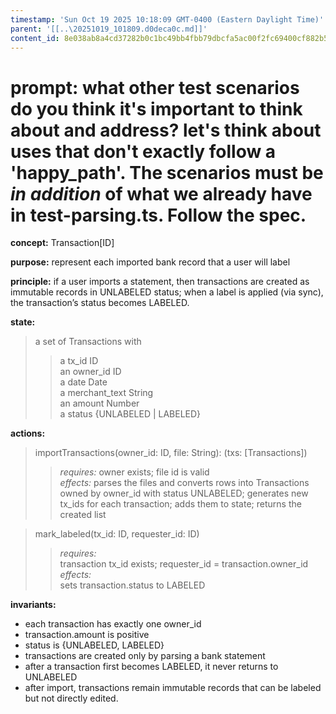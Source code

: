 ```yaml
---
timestamp: 'Sun Oct 19 2025 10:18:09 GMT-0400 (Eastern Daylight Time)'
parent: '[[..\20251019_101809.d0deca0c.md]]'
content_id: 8e038ab8a4cd37282b0c1bc49bb4fbb79dbcfa5ac00f2fc69400cf882b5bd7db
---
```


# prompt: what other test scenarios do you think it's important to think about and address? let's think about uses that don't exactly follow a 'happy\_path'. The scenarios must be *in addition* of what we already have in test-parsing.ts. Follow the spec.

**concept:** Transaction\[ID]

**purpose:** represent each imported bank record that a user will label

**principle:** if a user imports a statement, then transactions are created as immutable records in UNLABELED status; when a label is applied (via sync), the transaction’s status becomes LABELED.

**state:**

> a set of Transactions with
>
> > a tx\_id ID\
> > an owner\_id ID\
> > a date Date\
> > a merchant\_text String\
> > an amount Number\
> > a status {UNLABELED | LABELED}

**actions:**

> importTransactions(owner\_id: ID, file: String): (txs: \[Transactions])
>
> > *requires:* owner exists; file id is valid\
> > *effects:* parses the files and converts rows into Transactions owned by owner\_id with status UNLABELED; generates new tx\_ids for each transaction; adds them to state; returns the created list

> mark\_labeled(tx\_id: ID, requester\_id: ID)
>
> > *requires:*\
> > transaction tx\_id exists; requester\_id = transaction.owner\_id\
> > *effects:*\
> > sets transaction.status to LABELED

**invariants:**

* each transaction has exactly one owner\_id
* transaction.amount is positive
* status is {UNLABELED, LABELED}
* transactions are created only by parsing a bank statement
* after a transaction first becomes LABELED, it never returns to UNLABELED
* after import, transactions remain immutable records that can be labeled but not directly edited.

